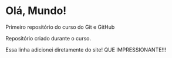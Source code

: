 # Olá, Mundo!
Primeiro repositório do curso do Git e GitHub

Repositório criado durante o curso. 

Essa linha adicionei diretamente do site! QUE IMPRESSIONANTE!!!
